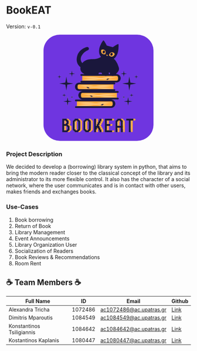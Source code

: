 # BookEAT

Version: `v-0.1`

<p align="center">
<img width="300" style="border-radius:15% " alt="BookEat Logo" src="./bookeat_github_logo.png" />

</p>

### Project Description

We decided to develop a (borrowing) library system in python, that aims to bring the modern reader closer to the classical concept of the library and its administrator to its more flexible control. It also has the character of a social network, where the user communicates and is in contact with other users, makes friends and exchanges books.

### Use-Cases

1.  Book borrowing
2.  Return of Book
3.  Library Management
4.  Event Announcements
5.  Library Organization User
6.  Socialization of Readers
7.  Book Reviews & Recommendations
8.  Room Rent

## :coffee: Team Members :coffee:

| Full Name                 | ID      | Email                   | Github                                        |
| ------------------------- | ------- | ----------------------- | --------------------------------------------- |
| Alexandra Tricha          | 1072486 | ac1072486@ac.upatras.gr | [Link](https://github.com/aleksTric)          |
| Dimitris Mparoutis        | 1084549 | ac1084549@ac.upatras.gr | [Link](https://github.com/jimbaroutis)        |
| Konstantinos Tsiligiannis | 1084642 | ac1084642@ac.upatras.gr | [Link](https://github.com/KostasTsiligiannis) |
| Kostantinos Kaplanis      | 1080447 | ac1080447@ac.upatras.gr | [Link](https://github.com/kostaskaplanis2001) |
